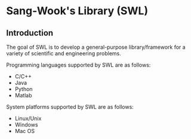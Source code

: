 # Sang-Wook's Library (SWL)

## Introduction

The goal of SWL is to develop a general-purpose library/framework for a variety of scientific and engineering problems.

Programming languages supported by SWL are as follows:
* C/C++
* Java
* Python
* Matlab

System platforms supported by SWL are as follows:
* Linux/Unix
* Windows
* Mac OS
